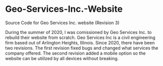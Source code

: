 # Geo-Services-Inc.-Website
Source Code for Geo Services Inc. website (Revision 3)

During the summer of 2020, I was comissioned by Geo Services Inc. to rebuild their website from scratch. Geo Services Inc is a civil engineering firm
based out of Arlington Heights, Illinois. Since 2020, there have been two revisions. The first revision fixed bugs and changed what services the company
offered. The second revision added a mobile option so the website can be utiilzed by all devices without breaking.
